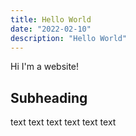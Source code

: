 ```yaml
---
title: Hello World
date: "2022-02-10"
description: "Hello World"
---
```


Hi I'm a website!

## Subheading 

text text text
text text text